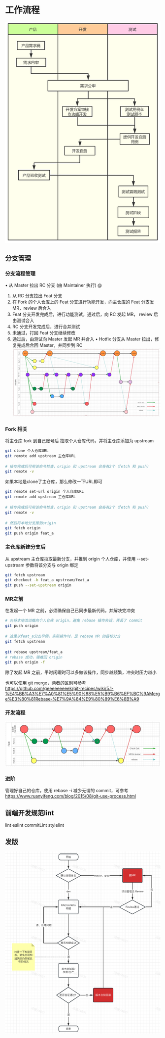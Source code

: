 # 工作流程
![img_27.png](image%2Fimg_27.png)
## 分支管理

### 分支流程管理
• 从 Master 拉出 RC 分支 (由 Maintainer 执行) @
1. 从 RC 分支拉出 Feat 分支
2. 在 Fork 的个人仓库上的 Feat 分支进行功能开发，向主仓库的 Feat 分支发 MR，review 后合入
3. Feat 分支开发完成后，进行功能测试，通过后，向 RC 发起 MR， review 后由测试合入
4. RC 分支开发完成后，进行合并测试
  1. 未通过，打回 Feat 分支继续修改
  2. 通过后，由测试向 Master 发起 MR 并合入
     • Hotfix 分支从 Master 拉出，修复完成后合回 Master，并同步到 RC
![img_24.png](image%2Fimg_24.png)
### Fork 相关
将主仓库 fork 到自己账号后
拉取个人仓库代码，并将主仓库添加为 upstream
```bash
git clone 个人仓库URL
git remote add upstream 主仓库URL

# 操作完成后可用该命令检查，origin 和 upstream 会各有2个（fetch 和 push）
git remote -v
```
如果本地是clone了主仓库，那么修改一下URL即可
```bash
git remote set-url origin 个人仓库URL
git remote add upstream 主仓库URL

# 操作完成后可用该命令检查，origin 和 upstream 会各有2个（fetch 和 push）
git remote -v

# 然后将本地分支推到origin
git fetch origin
git push origin feat_a
```
### 主仓库新建分支后
从 upstream 主仓库拉取最新分支，并推到 origin 个人仓库，并使用 --set-upstream 参数将该分支与 origin 绑定
```bash
git fetch upstream
git checkout -b feat_a upstream/feat_a
git push --set-upstream origin
```
### MR之前
在发起一个 MR 之前，必须确保自己已同步最新代码，并解决完冲突
```bash
# 先将本地改动推向个人仓库 origin，避免 rebase 操作失误，弄丢了 commit
git push origin

# 这里以feat_a分支举例，实际操作时，是 rebase MR 的目标分支
git fetch upstream

git rebase upstream/feat_a
# rebase 成功，强推回 origin
git push origin -f
```
除了发起 MR 之前，平时闲暇时可以多做该操作，同步越频繁，冲突时压力越小

也可以使用 git merge，两者的区别可参考
https://github.com/geeeeeeeeek/git-recipes/wiki/5.1-%E4%BB%A3%E7%A0%81%E5%90%88%E5%B9%B6%EF%BC%9AMerge%E3%80%81Rebase-%E7%9A%84%E9%80%89%E6%8B%A9

### 开发流程
![img_25.png](image%2Fimg_25.png)
### 进阶
管理好自己的仓库，使用 rebase -i 减少无谓的 commit，可参考
https://www.ruanyifeng.com/blog/2015/08/git-use-process.html


## 前端开发规范lint
lint eslint commitLint stylelint

## 发版
![img_26.png](image%2Fimg_26.png)
